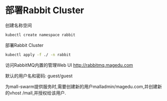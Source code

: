 # 部署Rabbit Cluster

创建名称空间
```bash
kubectl create namespace rabbit
```

部署Rabbit Cluster
```bash
kubectl apply -f ./ -n rabbit
```

访问RabbitMQ内置的管理Web UI
http://rabbitmq.magedu.com

默认的用户名和密码: guest/guest

为mall-swarm提供服务时,需要创建新的用户malladmin/magedu.com,并创建新的vhost /mall,并授权给该用户.

